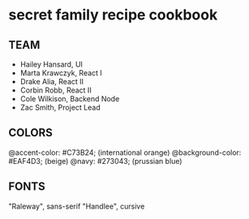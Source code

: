 # secret family recipe cookbook


## TEAM 

- Hailey Hansard, UI
- Marta Krawczyk, React I
- Drake Alia, React II
- Corbin Robb, React II
- Cole Wilkison, Backend Node
- Zac Smith, Project Lead

## COLORS
@accent-color: #C73B24; (international orange)
@background-color: #EAF4D3; (beige)
@navy: #273043; (prussian blue)

## FONTS
"Raleway", sans-serif
"Handlee", cursive
 <link href="https://fonts.googleapis.com/css2?family=Raleway&display=swap" rel="stylesheet">
 <link href="https://fonts.googleapis.com/css2?family=Handlee&display=swap" rel="stylesheet">
